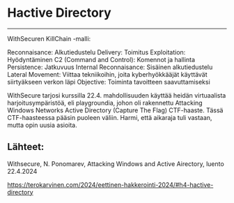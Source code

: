 # Hactive Directory
----



WithSecuren KillChain -malli:

Reconnaisance: Alkutiedustelu
Delivery: Toimitus
Exploitation: Hyödyntäminen
C2 (Command and Control): Komennot ja hallinta
Persistence: Jatkuvuus
Internal Reconnaisance: Sisäinen alkutiedustelu
Lateral Movement: Viittaa tekniikoihin, joita kyberhyökkääjät käyttävät siirtyäkseen verkon läpi
Objective: Toiminta tavoitteen saavuttamiseksi



WithSecure tarjosi kurssilla 22.4. mahdollisuuden käyttää heidän virtuaalista harjoitusympäristöä, eli playgroundia, johon oli rakennettu Attacking Windows Networks Active Directory (Capture The Flag) CTF-haaste. 
Tässä CTF-haasteessa pääsin puoleen väliin. Harmi, että aikaraja tuli vastaan, mutta opin uusia asioita. 








## Lähteet:

Withsecure, N. Ponomarev, Attacking Windows and Active Airectory, luento 22.4.2024

https://terokarvinen.com/2024/eettinen-hakkerointi-2024/#h4-hactive-directory
